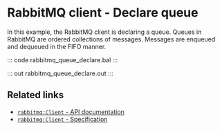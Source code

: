# RabbitMQ client - Declare queue

In this example, the RabbitMQ client is declaring a queue. Queues in RabbitMQ are ordered collections of messages. Messages are enqueued and dequeued in the FIFO manner.

::: code rabbitmq_queue_declare.bal :::

::: out rabbitmq_queue_declare.out :::

## Related links
- [`rabbitmq:Client` - API documentation](https://lib.ballerina.io/ballerinax/rabbitmq/latest/clients/Client)
- [`rabbitmq:Client` - Specification](https://github.com/ballerina-platform/module-ballerinax-rabbitmq/blob/master/docs/spec/spec.md#3-exchanges-and-queues)
